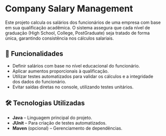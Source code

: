 # Company Salary Management

Este projeto calcula os salários dos funcionários de uma empresa com base em sua qualificação acadêmica. O sistema assegura que cada nível de graduação (High School, College, PostGraduate) seja tratado de forma única, garantindo consistência nos cálculos salariais.

## 📌 Funcionalidades

- Definir salários com base no nível educacional do funcionário.
- Aplicar aumentos proporcionais à qualificação.
- Utilizar testes automatizados para validar os cálculos e a integridade dos dados do funcionário.
- Evitar saídas diretas no console, utilizando testes unitários.

## 🛠️ Tecnologias Utilizadas

- **Java** – Linguagem principal do projeto.
- **JUnit** – Para criação de testes automatizados.
- **Maven** (opcional) – Gerenciamento de dependências.
